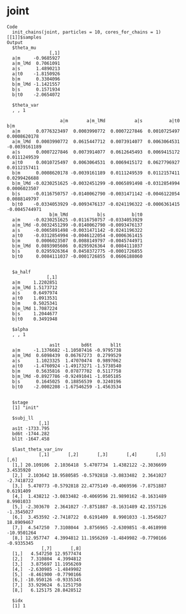 # joint

    Code
      init_chains(joint, particles = 10, cores_for_chains = 1)[[1]]$samples
    Output
      $theta_mu
                    [,1]
      a|m     -0.9685927
      a|m_lMd  0.7061091
      a|s      1.4890213
      a|t0    -1.8150926
      b|m      0.3304096
      b|m_lMd -1.1421557
      b|s      0.1571934
      b|t0    -2.0654072
      
      $theta_var
      , , 1
      
                        a|m       a|m_lMd           a|s          a|t0           b|m
      a|m      0.0776323497  0.0003990772  0.0007227846  0.0010725497  0.0008620178
      a|m_lMd  0.0003990772  0.0615447712  0.0073914077  0.0063064531 -0.0039161189
      a|s      0.0007227846  0.0073914077  0.0612645493  0.0069415172  0.0111249539
      a|t0     0.0010725497  0.0063064531  0.0069415172  0.0627796927  0.0112157411
      b|m      0.0008620178 -0.0039161189  0.0111249539  0.0112157411  0.0299426688
      b|m_lMd -0.0230251625 -0.0032451299 -0.0065891498 -0.0312854994  0.0006023507
      b|s     -0.0116750757 -0.0140062790 -0.0031471142 -0.0046122054  0.0088149797
      b|t0    -0.0334053929 -0.0093476137 -0.0241196322 -0.0006361415 -0.0045744971
                    b|m_lMd           b|s          b|t0
      a|m     -0.0230251625 -0.0116750757 -0.0334053929
      a|m_lMd -0.0032451299 -0.0140062790 -0.0093476137
      a|s     -0.0065891498 -0.0031471142 -0.0241196322
      a|t0    -0.0312854994 -0.0046122054 -0.0006361415
      b|m      0.0006023507  0.0088149797 -0.0045744971
      b|m_lMd  0.0893905606  0.0295926364  0.0084111037
      b|s      0.0295926364  0.0458372775 -0.0001726855
      b|t0     0.0084111037 -0.0001726855  0.0606188060
      
      
      $a_half
                   [,1]
      a|m     1.2202851
      a|m_lMd 1.5173712
      a|s     0.6497974
      a|t0    1.0913531
      b|m     0.5025341
      b|m_lMd 1.7087224
      b|s     1.2044677
      b|t0    0.3491948
      
      $alpha
      , , 1
      
                    as1t        bd6t       bl1t
      a|m     -1.1376682 -1.10507416 -0.9795738
      a|m_lMd  0.6098439  0.06767273  0.2799529
      a|s      1.1023325  1.47070474  0.9897062
      a|t0    -1.4760924 -1.49173271 -1.5738540
      b|m      0.5635816  0.07877702  0.5117758
      b|m_lMd -0.8927786 -0.92491041 -1.0505185
      b|s      0.1645025  0.18856539  0.3240196
      b|t0    -2.0002208 -1.67546259 -1.4563534
      
      
      $stage
      [1] "init"
      
      $subj_ll
                [,1]
      as1t -1733.795
      bd6t -1744.282
      bl1t -1647.458
      
      $last_theta_var_inv
                [,1]       [,2]       [,3]       [,4]       [,5]        [,6]
      [1,] 20.109106  2.1036418  5.4707734  1.4382122 -2.3036699   3.4535920
      [2,]  2.103642 18.9580585 -0.5792818 -3.0833482  2.3641027  -2.7418722
      [3,]  5.470773 -0.5792818 22.4775149 -0.4069596 -7.8751887   0.6191409
      [4,]  1.438212 -3.0833482 -0.4069596 21.9890162 -8.1631489   8.9901033
      [5,] -2.303670  2.3641027 -7.8751887 -8.1631489 42.1557126  -1.3545027
      [6,]  3.453592 -2.7418722  0.6191409  8.9901033 -1.3545027  18.8909467
      [7,]  4.547250  7.3108044  3.8756965 -2.6309851 -8.4618998 -10.9501264
      [8,] 12.957747  4.3994812 11.1956269 -1.4849982 -0.7790166  -0.9335345
                 [,7]       [,8]
      [1,]   4.547250 12.9577474
      [2,]   7.310804  4.3994812
      [3,]   3.875697 11.1956269
      [4,]  -2.630985 -1.4849982
      [5,]  -8.461900 -0.7790166
      [6,] -10.950126 -0.9335345
      [7,]  33.929624  6.1251750
      [8,]   6.125175 28.8428512
      
      $idx
      [1] 1
      

